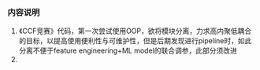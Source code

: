 ### 内容说明
1. 《CCF竞赛》代码，第一次尝试使用OOP，欲将模块分离，力求高内聚低耦合的目标，以提高使用便利性与可维护性，但是后期发现进行pipeline时，如此分离不便于feature engineering+ML model的联合调参，此部分须改进
2.

